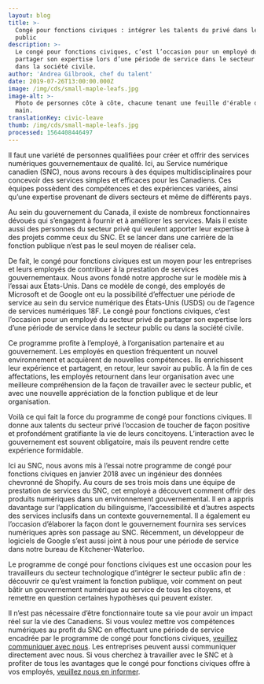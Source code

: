 ```yaml
---
layout: blog
title: >-
  Congé pour fonctions civiques : intégrer les talents du privé dans le secteur technologique
  public
description: >-
  Le congé pour fonctions civiques, c’est l’occasion pour un employé du secteur privé de
  partager son expertise lors d’une période de service dans le secteur public ou
  dans la société civile.
author: 'Andrea Gilbrook, chef du talent'
date: 2019-07-26T13:00:00.000Z
image: /img/cds/small-maple-leafs.jpg
image-alt: >-
  Photo de personnes côte à côte, chacune tenant une feuille d'érable dans sa
  main.
translationKey: civic-leave
thumb: /img/cds/small-maple-leafs.jpg
processed: 1564408446497
---
```

Il faut une variété de personnes qualifiées pour créer et offrir des services numériques gouvernementaux de qualité. Ici, au Service numérique canadien (SNC), nous avons recours à des équipes multidisciplinaires pour concevoir des services simples et efficaces pour les Canadiens. Ces équipes possèdent des compétences et des expériences variées, ainsi qu’une expertise provenant de divers secteurs et même de différents pays. 



Au sein du gouvernement du Canada, il existe de nombreux fonctionnaires dévoués qui s’engagent à fournir et à améliorer les services. Mais il existe aussi des personnes du secteur privé qui veulent apporter leur expertise à des projets comme ceux du SNC. Et se lancer dans une carrière de la fonction publique n’est pas le seul moyen de réaliser cela.



De fait, le congé pour fonctions civiques est un moyen pour les entreprises et leurs employés de contribuer à la prestation de services gouvernementaux. Nous avons fondé notre approche sur le modèle mis à l’essai aux États-Unis. Dans ce modèle de congé, des employés de Microsoft et de Google ont eu la possibilité d’effectuer une période de service au sein du service numérique des États-Unis (USDS) ou de l’agence de services numériques 18F. Le congé pour fonctions civiques, c’est l’occasion pour un employé du secteur privé de partager son expertise lors d’une période de service dans le secteur public ou dans la société civile. 



Ce programme profite à l’employé, à l’organisation partenaire et au gouvernement. Les employés en question fréquentent un nouvel environnement et acquièrent de nouvelles compétences. Ils enrichissent leur expérience et partagent, en retour, leur savoir au public. À la fin de ces affectations, les employés retournent dans leur organisation avec une meilleure compréhension de la façon de travailler avec le secteur public, et avec une nouvelle appréciation de la fonction publique et de leur organisation. 



Voilà ce qui fait la force du programme de congé pour fonctions civiques. Il donne aux talents du secteur privé l’occasion de toucher de façon positive et profondément gratifiante la vie de leurs concitoyens. L’interaction avec le gouvernement est souvent obligatoire, mais ils peuvent rendre cette expérience formidable.



Ici au SNC, nous avons mis à l’essai notre programme de congé pour fonctions civiques en janvier 2018 avec un ingénieur des données chevronné de Shopify. Au cours de ses trois mois dans une équipe de prestation de services du SNC, cet employé a découvert comment offrir des produits numériques dans un environnement gouvernemental. Il en a appris davantage sur l’application du bilinguisme, l’accessibilité et d’autres aspects des services inclusifs dans un contexte gouvernemental. Il a également eu l’occasion d’élaborer la façon dont le gouvernement fournira ses services numériques après son passage au SNC. Récemment, un développeur de logiciels de Google s’est aussi joint à nous pour une période de service dans notre bureau de Kitchener-Waterloo. 



Le programme de congé pour fonctions civiques est une occasion pour les travailleurs du secteur technologique d’intégrer le secteur public afin de : découvrir ce qu’est vraiment la fonction publique, voir comment on peut bâtir un gouvernement numérique au service de tous les citoyens, et remettre en question certaines hypothèses qui peuvent exister. 



Il n’est pas nécessaire d’être fonctionnaire toute sa vie pour avoir un impact réel sur la vie des Canadiens. Si vous voulez mettre vos compétences numériques au profit du SNC en effectuant une période de service encadrée par le programme de congé pour fonctions civiques, [veuillez communiquer avec nous](mailto:cds-snc@tbs-sct.gc.ca). Les entreprises peuvent aussi communiquer directement avec nous. Si vous cherchez à travailler avec le SNC et à profiter de tous les avantages que le congé pour fonctions civiques offre à vos employés, [veuillez nous en informer](mailto:cds-snc@tbs-sct.gc.ca).

